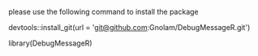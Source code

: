 
please use the following command to install the package

devtools::install_git(url = 'git@github.com:Gnolam/DebugMessageR.git')

library(DebugMessageR)
